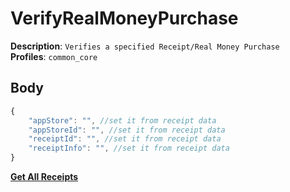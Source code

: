 # VerifyRealMoneyPurchase

**Description**: `Verifies a specified Receipt/Real Money Purchase` \
**Profiles**: `common_core`

## Body
```js
{
    "appStore": "", //set it from receipt data
    "appStoreId": "", //set it from receipt data
    "receiptId": "", //set it from receipt data
    "receiptInfo": "", //set it from receipt data
}
```

[**Get All Receipts**](../../CatalogReceipts.md)
